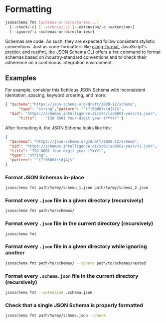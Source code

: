 Formatting
==========

```sh
jsonschema fmt [schemas-or-directories...]
  [--check/-c] [--verbose/-v] [--extension/-e <extension>]
  [--ignore/-i <schemas-or-directories>]
```

Schemas are code. As such, they are expected follow consistent stylistic
conventions.  Just as code-formatters like
[clang-format](https://clang.llvm.org/docs/ClangFormat.html), JavaScript's
[prettier](https://prettier.io/), and
[rustfmt](https://github.com/rust-lang/rustfmt), the JSON Schema CLI offers a
`fmt` command to format schemas based on industry-standard conventions and to
check their adherence on a continuous integration environment.

Examples
--------

For example, consider this fictitious JSON Schema with inconsistent identation,
spacing, keyword ordering, and more:

```json
{ "$schema":"https://json-schema.org/draft/2020-12/schema",
      "type": "string","pattern": "^(?!0000)\\d{4}$",
  "$id": "https://schemas.intelligence.ai/std/iso8601-year/v1.json",
      "title":    "ISO 8601 four-digit year (YYYY)" }
```

After formatting it, the JSON Schema looks like this:

```json
{
  "$schema": "https://json-schema.org/draft/2020-12/schema",
  "$id": "https://schemas.intelligence.ai/std/iso8601-year/v1.json",
  "title": "ISO 8601 four-digit year (YYYY)",
  "type": "string",
  "pattern": "^(?!0000)\\d{4}$"
}
```

### Format JSON Schemas in-place

```sh
jsonschema fmt path/to/my/schema_1.json path/to/my/schema_2.json
```

### Format every `.json` file in a given directory (recursively)

```sh
jsonschema fmt path/to/schemas/
```

### Format every `.json` file in the current directory (recursively)

```sh
jsonschema fmt
```

### Format every `.json` file in a given directory while ignoring another

```sh
jsonschema fmt path/to/schemas/ --ignore path/to/schemas/nested
```

### Format every `.schema.json` file in the current directory (recursively)

```sh
jsonschema fmt --extension .schema.json
```

### Check that a single JSON Schema is properly formatted

```sh
jsonschema fmt path/to/my/schema.json --check
```
